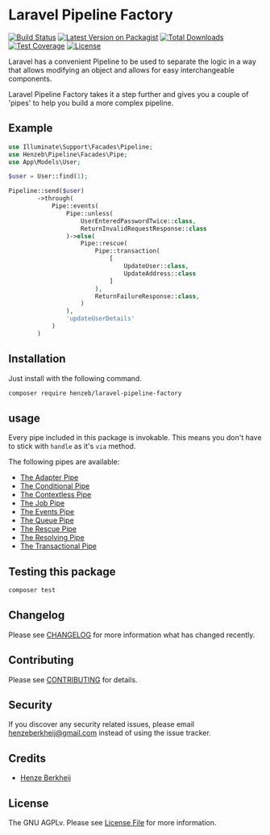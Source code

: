 # Laravel Pipeline Factory

[![Build Status](https://github.com/henzeb/laravel-pipeline-factory/workflows/tests/badge.svg)](https://github.com/henzeb/laravel-pipeline-factory/actions)
[![Latest Version on Packagist](https://img.shields.io/packagist/v/henzeb/laravel-pipeline-factory.svg?style=flat-square)](https://packagist.org/packages/henzeb/laravel-pipeline-factory)
[![Total Downloads](https://img.shields.io/packagist/dt/henzeb/laravel-pipeline-factory.svg?style=flat-square)](https://packagist.org/packages/henzeb/laravel-pipeline-factory)
[![Test Coverage](https://api.codeclimate.com/v1/badges/72131e070e5ed1aa4b6a/test_coverage)](https://codeclimate.com/github/henzeb/laravel-pipeline-factory/test_coverage)
[![License](https://img.shields.io/packagist/l/henzeb/laravel-pipeline-factory)](https://packagist.org/packages/henzeb/laravel-pipeline-factory)

Laravel has a convenient Pipeline to be used to separate the logic in
a way that allows modifying an object and allows for easy interchangeable
components.

Laravel Pipeline Factory takes it a step further and gives you a couple
of 'pipes' to help you build a more complex pipeline.

## Example

````php
use Illuminate\Support\Facades\Pipeline;
use Henzeb\Pipeline\Facades\Pipe;
use App\Models\User;

$user = User::find(1);

Pipeline::send($user)
        ->through(
            Pipe::events(
                Pipe::unless(
                    UserEnteredPasswordTwice::class,
                    ReturnInvalidRequestResponse::class
                )->else(
                    Pipe::rescue(
                        Pipe::transaction(
                            [
                                UpdateUser::class,
                                UpdateAddress::class
                            ]
                        ),
                        ReturnFailureResponse::class,
                    )
                ),
                'updateUserDetails'
            )
        )
````

## Installation

Just install with the following command.

```bash
composer require henzeb/laravel-pipeline-factory
```

## usage

Every pipe included in this package is invokable. This means you
don't have to stick with `handle` as it's `via` method.

The following pipes are available:

- [The Adapter Pipe](docs/adapter.md)
- [The Conditional Pipe](docs/conditional.md)
- [The Contextless Pipe](docs/contextless.md)
- [The Job Pipe](docs/job.md)
- [The Events Pipe](docs/events.md)
- [The Queue Pipe](docs/queue.md)
- [The Rescue Pipe](docs/rescue.md)
- [The Resolving Pipe](docs/resolving.md)
- [The Transactional Pipe](docs/transaction.md)

## Testing this package

```bash
composer test
```

## Changelog

Please see [CHANGELOG](CHANGELOG.md) for more information what has changed
recently.

## Contributing

Please see [CONTRIBUTING](CONTRIBUTING.md) for details.

## Security

If you discover any security related issues, please email
henzeberkheij@gmail.com instead of using the issue tracker.

## Credits

- [Henze Berkheij](https://github.com/henzeb)

## License

The GNU AGPLv. Please see [License File](LICENSE.md) for more information.
